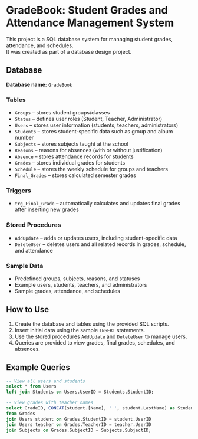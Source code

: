 # GradeBook: Student Grades and Attendance Management System

This project is a SQL database system for managing student grades, attendance, and schedules.  
It was created as part of a database design project.

## Database

**Database name:** `GradeBook`

### Tables
- `Groups` – stores student groups/classes  
- `Status` – defines user roles (Student, Teacher, Administrator)  
- `Users` – stores user information (students, teachers, administrators)  
- `Students` – stores student-specific data such as group and album number  
- `Subjects` – stores subjects taught at the school  
- `Reasons` – reasons for absences (with or without justification)  
- `Absence` – stores attendance records for students  
- `Grades` – stores individual grades for students  
- `Schedule` – stores the weekly schedule for groups and teachers  
- `Final_Grades` – stores calculated semester grades  

### Triggers
- `trg_Final_Grade` – automatically calculates and updates final grades after inserting new grades

### Stored Procedures
- `AddUpdate` – adds or updates users, including student-specific data  
- `DeleteUser` – deletes users and all related records in grades, schedule, and attendance

### Sample Data
- Predefined groups, subjects, reasons, and statuses  
- Example users, students, teachers, and administrators  
- Sample grades, attendance, and schedules  

## How to Use

1. Create the database and tables using the provided SQL scripts.  
2. Insert initial data using the sample `INSERT` statements.  
3. Use the stored procedures `AddUpdate` and `DeleteUser` to manage users.  
4. Queries are provided to view grades, final grades, schedules, and absences.

## Example Queries
```sql
-- View all users and students
select * from Users
left join Students on Users.UserID = Students.StudentID;

-- View grades with teacher names
select GradeID, CONCAT(student.[Name], ' ', student.LastName) as Student, Subjects.[Name] as Subject, Grade, [Date], CONCAT(teacher.[Name], ' ', teacher.[LastName]) as Teacher 
from Grades
join Users student on Grades.StudentID = student.UserID
join Users teacher on Grades.TeacherID = teacher.UserID
join Subjects on Grades.SubjectID = Subjects.SubjectID;
